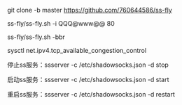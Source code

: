 git clone -b master https://github.com/760644586/ss-fly

ss-fly/ss-fly.sh -i QQQ@www@@ 80

ss-fly/ss-fly.sh -bbr

sysctl net.ipv4.tcp_available_congestion_control

停止ss服务：ssserver -c /etc/shadowsocks.json -d stop

启动ss服务：ssserver -c /etc/shadowsocks.json -d start

重启ss服务：ssserver -c /etc/shadowsocks.json -d restart
